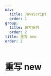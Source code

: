 ```yaml
---
nav:
  title: JavaScript
  order: 1
group:
  title: 仿写系列
  order: 2
title: 重写 new
order: 2
---
```


# 重写 new
